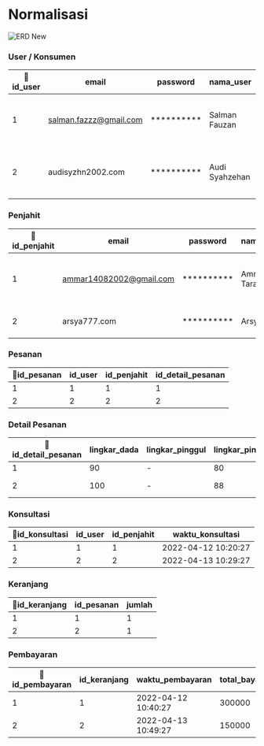 
# Normalisasi
![ERD New](https://user-images.githubusercontent.com/49604034/163098378-8df244c5-8c0e-410b-b987-822a064a433e.png)

### User / Konsumen
|🔑id_user| email | password | nama_user | no_hp | alamat |
|---|---|---|---|---|---|
| 1 | salman.fazzz@gmail.com | ********** | Salman Fauzan | 089649799600 | Komp. Permata Kopo Blok C 67 |
| 2 | audisyzhn2002.com | ********** | Audi Syahzehan | 089649799678 | Jl. Terusan Buah Batu No.146 |

### Penjahit
|🔑id_penjahit| email | password | nama_penjahit | no_hp | alamat |
|---|---|---|---|---|---|
| 1 | ammar14082002@gmail.com | ********** | Ammar Taradifa | 089649799000 | Komp. Cikoneng Prima Estate No 5 |
| 2 | arsya777.com | ********** | Arsya Alifian | 089649799777 | Jl. Raya Binong  No. 1 |

### Pesanan
|🔑id_pesanan| id_user | id_penjahit | id_detail_pesanan |
|---|---|---|---|
| 1 | 1 | 1 | 1 |
| 2 | 2 | 2 | 2 |

### Detail Pesanan
|🔑id_detail_pesanan| lingkar_dada | lingkar_pinggul | lingkar_pinggang | panjang_baju | panjang_lengan | panjang_celana | keterangan | gambar |
|---|---|---|---|---|---|---|---|---|
| 1 | 90 | - | 80 | 50 | 56 | 50 | Seifuku | /storage/emulated/0/Download/seifuku.jpg |
| 2 | 100 | - | 88 | 120 | 30 | - | Summer Dress | /storage/emulated/0/Download/summerdress.jpg |

### Konsultasi
|🔑id_konsultasi| id_user | id_penjahit | waktu_konsultasi |
|---|---|---|---|
| 1 | 1 | 1 | 2022-04-12 10:20:27 |
| 2 | 2 | 2 | 2022-04-13 10:29:27 |

### Keranjang
|🔑id_keranjang| id_pesanan | jumlah |
|---|---|---|
| 1 | 1 | 1 |
| 2 | 2 | 1 |

### Pembayaran
|🔑id_pembayaran| id_keranjang | waktu_pembayaran | total_bayar | status_bayar |
|---|---|---|---|---|
| 1 | 1 | 2022-04-12 10:40:27 | 300000 | SUKSES |
| 2 | 2 | 2022-04-13 10:49:27 | 150000 | PENDING |
